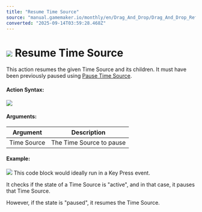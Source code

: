 ```yaml
---
title: "Resume Time Source"
source: "manual.gamemaker.io/monthly/en/Drag_And_Drop/Drag_And_Drop_Reference/Time_Sources/Resume_Time_Source.htm"
converted: "2025-09-14T03:59:28.468Z"
---
```


# ![](../../../assets/Images/Scripting_Reference/Drag_And_Drop/Reference/Time_Sources/Action_Icons/Start_Time_Source.png) Resume Time Source

This action resumes the given Time Source and its children. It must have been previously paused using [Pause Time Source](Pause_Time_Source.md).

#### Action Syntax:

![](../../../assets/Images/Scripting_Reference/Drag_And_Drop/Reference/Time_Sources/Action_Syntax/Resume_Time_Source.png)

#### Arguments:

| Argument | Description |
| --- | --- |
| Time Source | The Time Source to pause |

#### Example:

![](../../../assets/Images/Scripting_Reference/Drag_And_Drop/Reference/Time_Sources/Examples/Eg_Pause_TS.png)
This code block would ideally run in a Key Press event.

It checks if the state of a Time Source is "active", and in that case, it pauses that Time Source.

However, if the state is "paused", it resumes the Time Source.